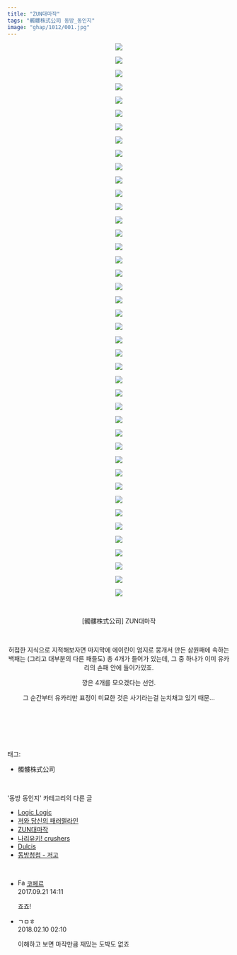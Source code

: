 ```yaml
---
title: "ZUN대마작"
tags: "髑髏株式公司 동방_동인지"
image: "ghap/1012/001.jpg"
---
```

<div class="article">
<p style="text-align: center; clear: none; float: none;"><img src="{{ site.nasurl }}/ghap/1012/001.jpg"/></p>
<p style="text-align: center; clear: none; float: none;"><img src="{{ site.nasurl }}/ghap/1012/002.jpg"/></p>
<p style="text-align: center; clear: none; float: none;"><img src="{{ site.nasurl }}/ghap/1012/003.jpg"/></p>
<p style="text-align: center; clear: none; float: none;"><img src="{{ site.nasurl }}/ghap/1012/004.jpg"/></p>
<p style="text-align: center; clear: none; float: none;"><img src="{{ site.nasurl }}/ghap/1012/005.jpg"/></p>
<p style="text-align: center; clear: none; float: none;"><img src="{{ site.nasurl }}/ghap/1012/006.jpg"/></p>
<p style="text-align: center; clear: none; float: none;"><img src="{{ site.nasurl }}/ghap/1012/007.jpg"/></p>
<p style="text-align: center; clear: none; float: none;"><img src="{{ site.nasurl }}/ghap/1012/008.jpg"/></p>
<p style="text-align: center; clear: none; float: none;"><img src="{{ site.nasurl }}/ghap/1012/009.jpg"/></p>
<p style="text-align: center; clear: none; float: none;"><img src="{{ site.nasurl }}/ghap/1012/010.jpg"/></p>
<p style="text-align: center; clear: none; float: none;"><img src="{{ site.nasurl }}/ghap/1012/011.jpg"/></p>
<p style="text-align: center; clear: none; float: none;"><img src="{{ site.nasurl }}/ghap/1012/012.jpg"/></p>
<p style="text-align: center; clear: none; float: none;"><img src="{{ site.nasurl }}/ghap/1012/013.jpg"/></p>
<p style="text-align: center; clear: none; float: none;"><img src="{{ site.nasurl }}/ghap/1012/014.jpg"/></p>
<p style="text-align: center; clear: none; float: none;"><img src="{{ site.nasurl }}/ghap/1012/015.jpg"/></p>
<p style="text-align: center; clear: none; float: none;"><img src="{{ site.nasurl }}/ghap/1012/016.jpg"/></p>
<p style="text-align: center; clear: none; float: none;"><img src="{{ site.nasurl }}/ghap/1012/017.jpg"/></p>
<p style="text-align: center; clear: none; float: none;"><img src="{{ site.nasurl }}/ghap/1012/018.jpg"/></p>
<p style="text-align: center; clear: none; float: none;"><img src="{{ site.nasurl }}/ghap/1012/019.jpg"/></p>
<p style="text-align: center; clear: none; float: none;"><img src="{{ site.nasurl }}/ghap/1012/020.jpg"/></p>
<p style="text-align: center; clear: none; float: none;"><img src="{{ site.nasurl }}/ghap/1012/021.jpg"/></p>
<p style="text-align: center; clear: none; float: none;"><img src="{{ site.nasurl }}/ghap/1012/022.jpg"/></p>
<p style="text-align: center; clear: none; float: none;"><img src="{{ site.nasurl }}/ghap/1012/023.jpg"/></p>
<p style="text-align: center; clear: none; float: none;"><img src="{{ site.nasurl }}/ghap/1012/024.jpg"/></p>
<p style="text-align: center; clear: none; float: none;"><img src="{{ site.nasurl }}/ghap/1012/025.jpg"/></p>
<p style="text-align: center; clear: none; float: none;"><img src="{{ site.nasurl }}/ghap/1012/026.jpg"/></p>
<p style="text-align: center; clear: none; float: none;"><img src="{{ site.nasurl }}/ghap/1012/027.jpg"/></p>
<p style="text-align: center; clear: none; float: none;"><img src="{{ site.nasurl }}/ghap/1012/028.jpg"/></p>
<p style="text-align: center; clear: none; float: none;"><img src="{{ site.nasurl }}/ghap/1012/029.jpg"/></p>
<p style="text-align: center; clear: none; float: none;"><img src="{{ site.nasurl }}/ghap/1012/030.jpg"/></p>
<p style="text-align: center; clear: none; float: none;"><img src="{{ site.nasurl }}/ghap/1012/031.jpg"/></p>
<p style="text-align: center; clear: none; float: none;"><img src="{{ site.nasurl }}/ghap/1012/032.jpg"/></p>
<p style="text-align: center; clear: none; float: none;"><img src="{{ site.nasurl }}/ghap/1012/033.jpg"/></p>
<p style="text-align: center; clear: none; float: none;"><img src="{{ site.nasurl }}/ghap/1012/034.jpg"/></p>
<p style="text-align: center; clear: none; float: none;"><img src="{{ site.nasurl }}/ghap/1012/035.jpg"/></p>
<p style="text-align: center; clear: none; float: none;"><img src="{{ site.nasurl }}/ghap/1012/036.jpg"/></p>
<p style="text-align: center; clear: none; float: none;"><img src="{{ site.nasurl }}/ghap/1012/037.jpg"/></p>
<p style="text-align: center; clear: none; float: none;"><img src="{{ site.nasurl }}/ghap/1012/038.jpg"/></p>
<p style="text-align: center; clear: none; float: none;"><img src="{{ site.nasurl }}/ghap/1012/039.jpg"/></p>
<p style="text-align: center; clear: none; float: none;"><img src="{{ site.nasurl }}/ghap/1012/040.jpg"/></p>
<p style="text-align: center; clear: none; float: none;"><img src="{{ site.nasurl }}/ghap/1012/041.jpg"/></p>
<p style="text-align: center; clear: none; float: none;"><img src="{{ site.nasurl }}/ghap/1012/042.jpg"/></p>
<p style="text-align: center; clear: none; float: none;"><br/></p>
<p style="text-align: center; clear: none; float: none;">[髑髏株式公司] ZUN대마작</p>
<p style="text-align: center; clear: none; float: none;"><br/></p>
<p style="text-align: center; clear: none; float: none;">허접한 지식으로 지적해보자면 마지막에 에이린이 엄지로 뭉개서 만든 삼원패에 속하는 백패는 (그리고 대부분의 다른 패들도) 총 4개가 들어가 있는데, 그 중 하나가 이미 유카리의 손패 안에 들어가있죠.</p>
<p style="text-align: center; clear: none; float: none;">깡은 4개를 모으겠다는 선언.</p>
<p style="text-align: center; clear: none; float: none;">그 순간부터 유카리만 표정이 미묘한 것은 사기라는걸 눈치채고 있기 때문...</p>
<p style="text-align: center; clear: none; float: none;"><br/></p>
<p><br/></p>
</div><br/>
<div class="tagTrail">
<p>태그: </p>
<ul>
<li>髑髏株式公司</li>
</ul>
</div><br/>
<div class="another">
<p>'동방 동인지' 카테고리의 다른 글</p>
<ul>
<li><a href="/2016-07-22-ghap_1014">Logic Logic</a></li>
<li><a href="/2016-07-22-ghap_1013">저와 당신의 패러렐라인</a></li>
<li><a href="/2016-07-22-ghap_1012">ZUN대마작</a></li>
<li><a href="/2016-07-22-ghap_1011">나리유키! crushers</a></li>
<li><a href="/2016-07-22-ghap_1010">Dulcis</a></li>
<li><a href="/2016-07-22-ghap_1009">동방청첩 - 저고</a></li>
</ul>
</div><br/>
<div class="cb_module cb_fluid">
<div class="cb_wrt cb_profile">
<div class="comment">
<ul>
<li class="cb_thumb_off" id="comment15087742">
<div class="cb_comment_area">
<div class="cb_info_area">
<div class="cb_section">
<span class="cb_nick_name"><img alt="Favicon of http://blog.naver.com/berpo77/221060134998" height="16" onerror="this.onerror=null;this.parentNode.removeChild(this)" src="http://blog.naver.com/favicon.ico" width="16"/> <a href="http://blog.naver.com/berpo77/221060134998" onclick="return openLinkInNewWindow(this)">코페르</a></span>
</div>
<div class="cb_section">
<span class="cb_date">2017.09.21 14:11 </span>
</div>
</div>
<div class="cb_dsc_comment">
<p class="cb_dsc">
											죠죠!
										</p>
</div>
</div></li>
<li class="cb_thumb_off" id="comment15196411">
<div class="cb_comment_area">
<div class="cb_info_area">
<div class="cb_section">
<span class="cb_nick_name">ㄱㅁㅎ</span>
</div>
<div class="cb_section">
<span class="cb_date">2018.02.10 02:10 </span>
</div>
</div>
<div class="cb_dsc_comment">
<p class="cb_dsc">
											이해하고 보면 마작만큼 재밌는 도박도 없죠
										</p>
</div>
</div></li>
</ul>
</div>
</div><!-- commentList close -->
</div><br/>
